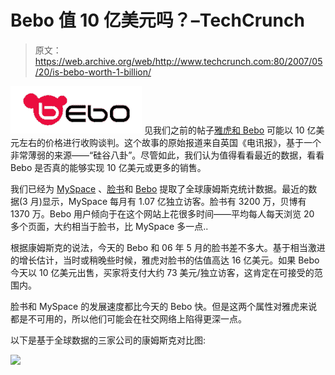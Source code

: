 # Bebo 值 10 亿美元吗？–TechCrunch

> 原文：<https://web.archive.org/web/http://www.techcrunch.com:80/2007/05/20/is-bebo-worth-1-billion/>

[![](img/e3849e330fe5290b94bf75b0e57edd5b.png)](https://web.archive.org/web/20220813044536/http://www.bebo.com/) 见我们之前的帖子[雅虎和 Bebo](https://web.archive.org/web/20220813044536/http://www.beta.techcrunch.com/2007/05/19/yahoos-rumored-1-billion-talks-with-bebo/) 可能以 10 亿美元左右的价格进行收购谈判。这个故事的原始报道来自英国《电讯报》，基于一个非常薄弱的来源——“硅谷八卦”。尽管如此，我们认为值得看看最近的数据，看看 Bebo 是否真的能够实现 10 亿美元或更多的销售。

我们已经为 [MySpace](https://web.archive.org/web/20220813044536/http://crunchbase.com/company/myspace) 、[脸书](https://web.archive.org/web/20220813044536/http://crunchase.com/companyfacebook)和 [Bebo](https://web.archive.org/web/20220813044536/http://crunchbase.com/company/bebo) 提取了全球康姆斯克统计数据。最近的数据(3 月)显示，MySpace 每月有 1.07 亿独立访客。脸书有 3200 万，贝博有 1370 万。Bebo 用户倾向于在这个网站上花很多时间——平均每人每天浏览 20 多个页面，大约相当于脸书，比 MySpace 多一点..

根据康姆斯克的说法，今天的 Bebo 和 06 年 5 月的脸书差不多大。基于相当激进的增长估计，当时或稍晚些时候，雅虎对脸书的估值高达 16 亿美元。如果 Bebo 今天以 10 亿美元出售，买家将支付大约 73 美元/独立访客，这肯定在可接受的范围内。

脸书和 MySpace 的发展速度都比今天的 Bebo 快。但是这两个属性对雅虎来说都是不可用的，所以他们可能会在社交网络上陷得更深一点。

以下是基于全球数据的三家公司的康姆斯克对比图:

![](img/962c5a9926265b86202f29df95dcc7a1.png)